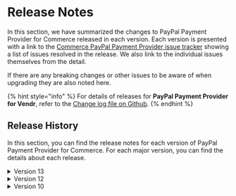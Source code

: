 # Release Notes

In this section, we have summarized the changes to PayPal Payment Provider for Commerce released in each version. Each version is presented with a link to the [Commerce PayPal Payment Provider issue tracker](https://github.com/umbraco/Umbraco.Commerce.PaymentProviders.PayPal/issues) showing a list of issues resolved in the release.  We also link to the individual issues themselves from the detail.

If there are any breaking changes or other issues to be aware of when upgrading they are also noted here.

{% hint style="info" %}
For details of releases for **PayPal Payment Provider for Vendr**, refer to the [Change log file on Github](../../changelog-archive/paypal.md).
{% endhint %}

## Release History

In this section, you can find the release notes for each version of PayPal Payment Provider for Commerce. For each major version, you can find the details about each release.

<details>

<summary>Version 13</summary>

#### 13.0.0 (December 13th 2023)

* Upgraded Umbraco & Umbraco Commerce dependencey to v13
* Upgraded all 3rd party nuget dependencies

</details>

<details>

<summary>Version 12</summary>

#### 12.0.0 (July 5th 2023)

* [Initial product launch](https://umbraco.com/blog/umbraco-commerce-release/).
  
</details>

<details>

<summary>Version 10</summary>

#### 10.0.0 (July 5th 2023)

* [Initial product launch](https://umbraco.com/blog/umbraco-commerce-release/).
  
</details>
